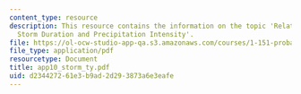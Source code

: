 ```yaml
---
content_type: resource
description: This resource contains the information on the topic 'Relation between
  Storm Duration and Precipitation Intensity'.
file: https://ol-ocw-studio-app-qa.s3.amazonaws.com/courses/1-151-probability-and-statistics-in-engineering-spring-2005/d234427261e3b9ad2d293873a6e3eafe_app10_storm_ty.pdf
file_type: application/pdf
resourcetype: Document
title: app10_storm_ty.pdf
uid: d2344272-61e3-b9ad-2d29-3873a6e3eafe
---
```

